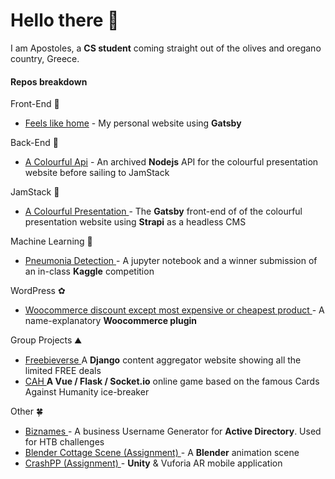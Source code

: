 # Hello there 👋

I am Apostoles, a **CS student** coming straight out of the olives and oregano country, Greece. 

#### Repos breakdown

Front-End 🌹 
- <a href="https://github.com/Kalovelo/feels-like-home" target="_blank">Feels like home</a> - My personal website using **Gatsby**


Back-End 🍁
- <a href="https://github.com/Kalovelo/a-colourful-api" target="_blank">A Colourful Api</a> - An archived **Nodejs** API for the colourful presentation website before sailing to JamStack


JamStack 🎄
- <a href="https://github.com/Kalovelo/colourful-presentation" target="_blank"> A Colourful Presentation </a> -  The **Gatsby** front-end of of the colourful presentation website using **Strapi** as a headless CMS

Machine Learning 🌳
- <a href="https://github.com/Kalovelo/pneumonia-detection-kaggle" target="_blank"> Pneumonia Detection </a> - A jupyter notebook and a winner submission of an in-class **Kaggle** competition 


WordPress ✿
- <a href="https://github.com/Kalovelo/woocommerce-discount-except-most-expensive-or-cheapest-product" target="_blank">Woocommerce discount except most expensive or cheapest product </a> - A name-explanatory **Woocommerce plugin**

Group Projects ⛰️
- <a href="https://github.com/TricoreGr/freebieverse" target="_blank"> Freebieverse </a> A **Django** content aggregator website showing all the limited FREE deals
- <a href="https://github.com/TricoreGr/CAH" target="_blank"> CAH </a> **A Vue / Flask / Socket.io** online game based on the famous Cards Against Humanity ice-breaker

Other 🍀
- <a href="https://github.com/Kalovelo/biznames" target="_blank">Biznames </a> - A business Username Generator for **Active Directory**. Used for HTB challenges  
- <a href="https://github.com/Kalovelo/blender-cottage-scene" target="_blank">Blender Cottage Scene (Assignment) </a> - A **Blender** animation scene   
- <a href="https://github.com/Kalovelo/biznames" target="_blank">CrashPP (Assignment) </a> - **Unity** & Vuforia AR mobile application  
